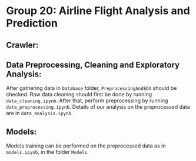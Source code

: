 # Group 20: Airline Flight Analysis and Prediction
## Crawler:
## Data Preprocessing, Cleaning and Exploratory Analysis:
After gathering data in `Database` folder, `PreprocessingAndEDA` should be checked. Raw data cleaning should first be done by running `data_cleaning.ipynb`. After that, perform preprocessing by running `data_preprocessing.ipynb`. Details of our analysis on the preprocessed data are in `data_analysis.ipynb`.
## Models:
Models training can be performed on the preprocessed data as in `models.ipynb`, in the folder `Models`.
